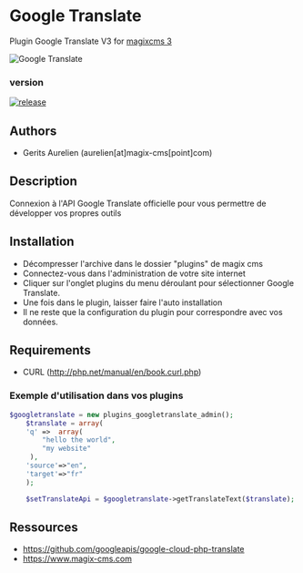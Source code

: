 # Google Translate
Plugin Google Translate V3 for [magixcms 3](https://www.magix-cms.com)

![Google Translate](https://user-images.githubusercontent.com/356674/108212704-7f1d6800-712e-11eb-900b-ac5ea43f4bc8.png)

### version 

[![release](https://img.shields.io/github/release/magix-cms/googletranslate.svg)](https://github.com/magix-cms/googletranslate/releases/latest)

Authors
-------

* Gerits Aurelien (aurelien[at]magix-cms[point]com)

## Description
Connexion à l'API Google Translate officielle pour vous permettre de développer vos propres outils

## Installation
 * Décompresser l'archive dans le dossier "plugins" de magix cms
 * Connectez-vous dans l'administration de votre site internet
 * Cliquer sur l'onglet plugins du menu déroulant pour sélectionner Google Translate.
 * Une fois dans le plugin, laisser faire l'auto installation
 * Il ne reste que la configuration du plugin pour correspondre avec vos données.

Requirements
   ------------
   * CURL (http://php.net/manual/en/book.curl.php)
   
### Exemple d'utilisation dans vos plugins

```php
$googletranslate = new plugins_googletranslate_admin();
    $translate = array(
    'q' =>  array(
        "hello the world",
        "my website"
     ),
    'source'=>"en",
    'target'=>"fr"
    );

    $setTranslateApi = $googletranslate->getTranslateText($translate);
````
Ressources
 -----
  * https://github.com/googleapis/google-cloud-php-translate
  * https://www.magix-cms.com
